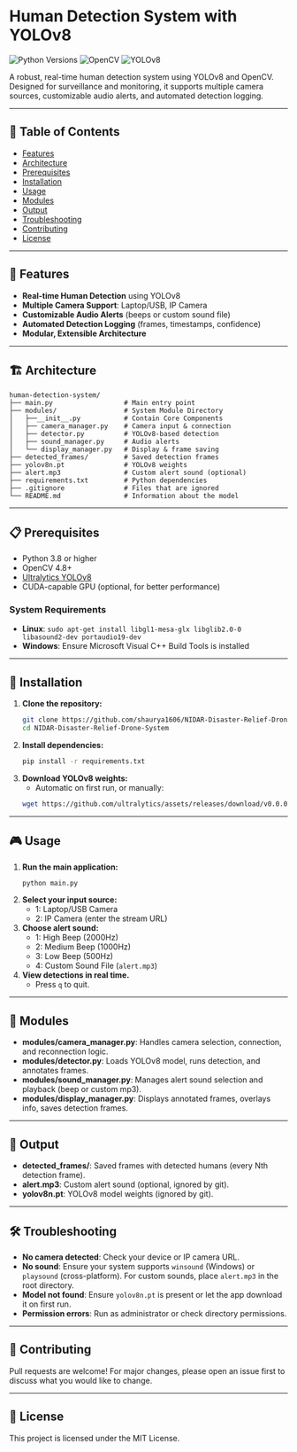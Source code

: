 # Human Detection System with YOLOv8

![Python Versions](https://img.shields.io/badge/python-3.8%2B-blue)
![OpenCV](https://img.shields.io/badge/OpenCV-4.8%2B-green)
![YOLOv8](https://img.shields.io/badge/YOLOv8-latest-green)

A robust, real-time human detection system using YOLOv8 and OpenCV. Designed for surveillance and monitoring, it supports multiple camera sources, customizable audio alerts, and automated detection logging.

---

## 📑 Table of Contents
- [Features](#features)
- [Architecture](#architecture)
- [Prerequisites](#prerequisites)
- [Installation](#installation)
- [Usage](#usage)
- [Modules](#modules)
- [Output](#output)
- [Troubleshooting](#troubleshooting)
- [Contributing](#contributing)
- [License](#license)

---

## 🚀 Features
- **Real-time Human Detection** using YOLOv8
- **Multiple Camera Support**: Laptop/USB, IP Camera
- **Customizable Audio Alerts** (beeps or custom sound file)
- **Automated Detection Logging** (frames, timestamps, confidence)
- **Modular, Extensible Architecture**

---

## 🏗️ Architecture

```
human-detection-system/
├── main.py                  # Main entry point
├── modules/                 # System Module Directory
│   ├──__init__.py           # Contain Core Components
│   ├── camera_manager.py    # Camera input & connection
│   ├── detector.py          # YOLOv8-based detection
│   ├── sound_manager.py     # Audio alerts
│   └── display_manager.py   # Display & frame saving
├── detected_frames/         # Saved detection frames
├── yolov8n.pt               # YOLOv8 weights
├── alert.mp3                # Custom alert sound (optional)
├── requirements.txt         # Python dependencies
├── .gitignore               # Files that are ignored
└── README.md                # Information about the model
```

---

## 📋 Prerequisites

- Python 3.8 or higher
- OpenCV 4.8+
- [Ultralytics YOLOv8](https://github.com/ultralytics/ultralytics)
- CUDA-capable GPU (optional, for better performance)

### System Requirements

- **Linux**: `sudo apt-get install libgl1-mesa-glx libglib2.0-0 libasound2-dev portaudio19-dev`
- **Windows**: Ensure Microsoft Visual C++ Build Tools is installed

---

## 🔧 Installation

1. **Clone the repository:**
   ```bash
   git clone https://github.com/shaurya1606/NIDAR-Disaster-Relief-Drone-System.git
   cd NIDAR-Disaster-Relief-Drone-System
   ```
2. **Install dependencies:**
   ```bash
   pip install -r requirements.txt
   ```
3. **Download YOLOv8 weights:**
   - Automatic on first run, or manually:
   ```bash
   wget https://github.com/ultralytics/assets/releases/download/v0.0.0/yolov8n.pt
   ```

---

## 🎮 Usage

1. **Run the main application:**
   ```bash
   python main.py
   ```
2. **Select your input source:**
   - 1: Laptop/USB Camera
   - 2: IP Camera (enter the stream URL)
3. **Choose alert sound:**
   - 1: High Beep (2000Hz)
   - 2: Medium Beep (1000Hz)
   - 3: Low Beep (500Hz)
   - 4: Custom Sound File (`alert.mp3`)
4. **View detections in real time.**
   - Press `q` to quit.

---

## 🧩 Modules

- **modules/camera_manager.py**: Handles camera selection, connection, and reconnection logic.
- **modules/detector.py**: Loads YOLOv8 model, runs detection, and annotates frames.
- **modules/sound_manager.py**: Manages alert sound selection and playback (beep or custom mp3).
- **modules/display_manager.py**: Displays annotated frames, overlays info, saves detection frames.

---

## 📂 Output

- **detected_frames/**: Saved frames with detected humans (every Nth detection frame).
- **alert.mp3**: Custom alert sound (optional, ignored by git).
- **yolov8n.pt**: YOLOv8 model weights (ignored by git).

---

## 🛠️ Troubleshooting

- **No camera detected**: Check your device or IP camera URL.
- **No sound**: Ensure your system supports `winsound` (Windows) or `playsound` (cross-platform). For custom sounds, place `alert.mp3` in the root directory.
- **Model not found**: Ensure `yolov8n.pt` is present or let the app download it on first run.
- **Permission errors**: Run as administrator or check directory permissions.

---

## 🤝 Contributing

Pull requests are welcome! For major changes, please open an issue first to discuss what you would like to change.

---

## 📄 License

This project is licensed under the MIT License.

